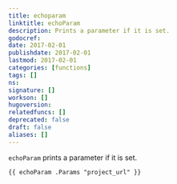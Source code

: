 ```yaml
---
title: echoparam
linktitle: echoParam
description: Prints a parameter if it is set.
godocref:
date: 2017-02-01
publishdate: 2017-02-01
lastmod: 2017-02-01
categories: [functions]
tags: []
ns:
signature: []
workson: []
hugoversion:
relatedfuncs: []
deprecated: false
draft: false
aliases: []
---
```


`echoParam` prints a parameter if it is set.

```
{{ echoParam .Params "project_url" }}
```